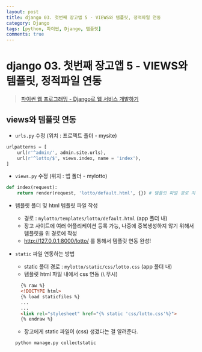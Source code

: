 ```yaml
---
layout: post
title: django 03. 첫번째 장고앱 5 - VIEWS와 템플릿, 정적파일 연동
category: Django
tags: [python, 파이썬, Django, 템플릿]
comments: true
---
```

# django 03. 첫번째 장고앱 5 - VIEWS와 템플릿, 정적파일 연동
> [파이썬 웹 프로그래밍 - Django로 웹 서비스 개발하기 ](https://www.inflearn.com/course/django-%ED%8C%8C%EC%9D%B4%EC%8D%AC-%EC%9E%A5%EA%B3%A0-%EA%B0%95%EC%A2%8C/)      

## views와 템플릿 연동
- `urls.py` 수정 (위치 : 프로젝트 폴더 - mysite)

```python
urlpatterns = [
    url(r'^admin/', admin.site.urls),
    url(r'^lotto/$', views.index, name = 'index'),
]
```

- `views.py` 수정 (위치 : 앱 폴더 - mylotto)

```python
def index(request):
    return render(request, 'lotto/default.html', {}) # 템플릿 파일 경로 지정
```

- 템플릿 폴더 및 html 템플릿 파일 작성
  - 경로 : `mylotto/templates/lotto/default.html` (app 폴더 내)
  - 장고 사이트에 여러 어플리케이션 등록 가능, 나중에 중복생성하지 않기 위해서 템플릿을 위 경로에 작성
  - http://127.0.0.1:8000/lotto/ 를 통해서 템플릿 연동 완성!

- `static` 파일 연동하는 방법
  - static 폴더 경로 : `mylotto/static/css/lotto.css` (app 폴더 내)
  - 템플릿 html 파일 내에서 css 연동 (\ 무시)

  ```html
    {% raw %}
    <!DOCTYPE html>
    {% load staticfiles %}
    ...
    ...
    <link rel="stylesheet" href="{% static 'css/lotto.css'%}">
    {% endraw %}
  ```
  - 장고에게 static 파일이 (css) 생겼다는 걸 알려준다.

  ```
  python manage.py collectstatic
  ```
